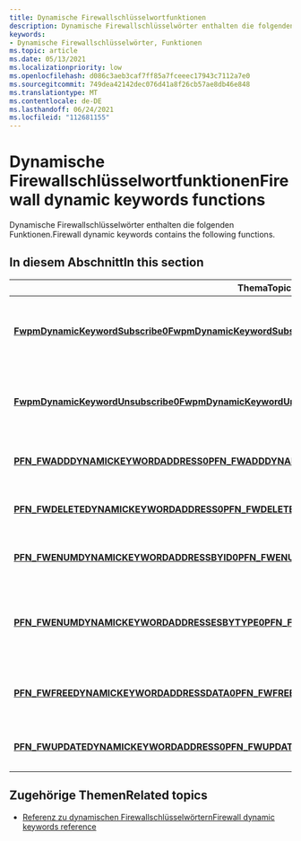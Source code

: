```yaml
---
title: Dynamische Firewallschlüsselwortfunktionen
description: Dynamische Firewallschlüsselwörter enthalten die folgenden Funktionen.
keywords:
- Dynamische Firewallschlüsselwörter, Funktionen
ms.topic: article
ms.date: 05/13/2021
ms.localizationpriority: low
ms.openlocfilehash: d086c3aeb3caf7ff85a7fceeec17943c7112a7e0
ms.sourcegitcommit: 749dea42142dec076d41a8f26cb57ae8db46e848
ms.translationtype: MT
ms.contentlocale: de-DE
ms.lasthandoff: 06/24/2021
ms.locfileid: "112681155"
---
```

# <a name="firewall-dynamic-keywords-functions"></a><span data-ttu-id="47cad-104">Dynamische Firewallschlüsselwortfunktionen</span><span class="sxs-lookup"><span data-stu-id="47cad-104">Firewall dynamic keywords functions</span></span>

<span data-ttu-id="47cad-105">Dynamische Firewallschlüsselwörter enthalten die folgenden Funktionen.</span><span class="sxs-lookup"><span data-stu-id="47cad-105">Firewall dynamic keywords contains the following functions.</span></span>

## <a name="in-this-section"></a><span data-ttu-id="47cad-106">In diesem Abschnitt</span><span class="sxs-lookup"><span data-stu-id="47cad-106">In this section</span></span>

| <span data-ttu-id="47cad-107">Thema</span><span class="sxs-lookup"><span data-stu-id="47cad-107">Topic</span></span> | <span data-ttu-id="47cad-108">Beschreibung</span><span class="sxs-lookup"><span data-stu-id="47cad-108">Description</span></span> |
|-|-|
| [<span data-ttu-id="47cad-109">**FwpmDynamicKeywordSubscribe0**</span><span class="sxs-lookup"><span data-stu-id="47cad-109">**FwpmDynamicKeywordSubscribe0**</span></span>](/windows/win32/api/fwpmu/nf-fwpmu-fwpmdynamickeywordsubscribe0) | <span data-ttu-id="47cad-110">Fordert die Übermittlung von Benachrichtigungen zu Änderungen an bestimmten dynamischen Schlüsselwortadressenobjekten[(FW_DYNAMIC_KEYWORD_ADDRESS0](/windows/win32/api/netfw/ns-netfw-fw_dynamic_keyword_address0)) an.</span><span class="sxs-lookup"><span data-stu-id="47cad-110">Requests the delivery of notifications regarding changes to particular dynamic keyword address ([FW_DYNAMIC_KEYWORD_ADDRESS0](/windows/win32/api/netfw/ns-netfw-fw_dynamic_keyword_address0)) objects.</span></span> |
| [<span data-ttu-id="47cad-111">**FwpmDynamicKeywordUnsubscribe0**</span><span class="sxs-lookup"><span data-stu-id="47cad-111">**FwpmDynamicKeywordUnsubscribe0**</span></span>](/windows/win32/api/fwpmu/FwpmDynamicKeywordUnsubscribe0) | <span data-ttu-id="47cad-112">Bricht die Übermittlung von Benachrichtigungen zu Änderungen an bestimmten dynamischen Schlüsselwortadressenobjekten[(FW_DYNAMIC_KEYWORD_ADDRESS0](/windows/win32/api/netfw/ns-netfw-fw_dynamic_keyword_address0)) ab.</span><span class="sxs-lookup"><span data-stu-id="47cad-112">Cancels the delivery of notifications regarding changes to particular dynamic keyword address ([FW_DYNAMIC_KEYWORD_ADDRESS0](/windows/win32/api/netfw/ns-netfw-fw_dynamic_keyword_address0)) objects.</span></span> |
| [<span data-ttu-id="47cad-113">**PFN_FWADDDYNAMICKEYWORDADDRESS0**</span><span class="sxs-lookup"><span data-stu-id="47cad-113">**PFN_FWADDDYNAMICKEYWORDADDRESS0**</span></span>](/windows/win32/api/netfw/nc-netfw-pfn_fwadddynamickeywordaddress0) | <span data-ttu-id="47cad-114">Funktionszeigertyp des Einstiegspunkts im Dienst, den Sie aufrufen, um die angegebene dynamische Schlüsselwortadresse hinzuzufügen.</span><span class="sxs-lookup"><span data-stu-id="47cad-114">Function pointer type of the entry point in the service that you call to add the specified dynamic keyword address.</span></span> |
| [<span data-ttu-id="47cad-115">**PFN_FWDELETEDYNAMICKEYWORDADDRESS0**</span><span class="sxs-lookup"><span data-stu-id="47cad-115">**PFN_FWDELETEDYNAMICKEYWORDADDRESS0**</span></span>](/windows/win32/api/netfw/nc-netfw-pfn_fwdeletedynamickeywordaddress0) | <span data-ttu-id="47cad-116">Funktionszeigertyp des Einstiegspunkts im Dienst, den Sie aufrufen, um die adresse des dynamischen Schlüsselworts mit der angegebenen ID zu löschen.</span><span class="sxs-lookup"><span data-stu-id="47cad-116">Function pointer type of the entry point in the service that you call to delete the dynamic keyword address with the specified ID.</span></span> |
| [<span data-ttu-id="47cad-117">**PFN_FWENUMDYNAMICKEYWORDADDRESSBYID0**</span><span class="sxs-lookup"><span data-stu-id="47cad-117">**PFN_FWENUMDYNAMICKEYWORDADDRESSBYID0**</span></span>](/windows/win32/api/netfw/nc-netfw-pfn_fwenumdynamickeywordaddressbyid0) | <span data-ttu-id="47cad-118">Funktionszeigertyp des Einstiegspunkts im Dienst, den Sie aufrufen, um die spezifischen dynamischen Schlüsselwortadressen anhand der ID aufzuzählen.</span><span class="sxs-lookup"><span data-stu-id="47cad-118">Function pointer type of the entry point in the service that you call to enumerate the specific dynamic keyword addresses by ID.</span></span> |
| [<span data-ttu-id="47cad-119">**PFN_FWENUMDYNAMICKEYWORDADDRESSESBYTYPE0**</span><span class="sxs-lookup"><span data-stu-id="47cad-119">**PFN_FWENUMDYNAMICKEYWORDADDRESSESBYTYPE0**</span></span>](/windows/win32/api/netfw/nc-netfw-pfn_fwenumdynamickeywordaddressesbytype0) | <span data-ttu-id="47cad-120">Funktionszeigertyp des Einstiegspunkts im Dienst, den Sie aufrufen, um dynamische Schlüsselwortadressen nach Typ aufzuzählen.</span><span class="sxs-lookup"><span data-stu-id="47cad-120">Function pointer type of the entry point in the service that you call to enumerate dynamic keyword addresses by type.</span></span> <span data-ttu-id="47cad-121">Sie können eine bestimmte Teilmenge von -Objekten basierend auf den übergebenen Enumerationsflags anfordern.</span><span class="sxs-lookup"><span data-stu-id="47cad-121">You can request a particular subset of objects based on the enumeration flags passed in.</span></span> |
| [<span data-ttu-id="47cad-122">**PFN_FWFREEDYNAMICKEYWORDADDRESSDATA0**</span><span class="sxs-lookup"><span data-stu-id="47cad-122">**PFN_FWFREEDYNAMICKEYWORDADDRESSDATA0**</span></span>](/windows/win32/api/netfw/nc-netfw-pfn_fwfreedynamickeywordaddressdata0) | <span data-ttu-id="47cad-123">Funktionszeigertyp des Einstiegspunkts im Dienst, den Sie aufrufen, um die vom Dienst zugeordneten dynamischen Schlüsselwortadressdaten-Strukturen freizugeben.</span><span class="sxs-lookup"><span data-stu-id="47cad-123">Function pointer type of the entry point in the service that you call to free dynamic keyword address data structs allocated by the service.</span></span> |
| [<span data-ttu-id="47cad-124">**PFN_FWUPDATEDYNAMICKEYWORDADDRESS0**</span><span class="sxs-lookup"><span data-stu-id="47cad-124">**PFN_FWUPDATEDYNAMICKEYWORDADDRESS0**</span></span>](/windows/win32/api/netfw/nc-netfw-pfn_fwupdatedynamickeywordaddress0) | <span data-ttu-id="47cad-125">Funktionszeigertyp des Einstiegspunkts im Dienst, den Sie aufrufen, um die Adresse des dynamischen Schlüsselworts mit der Eingabe-ID zu aktualisieren.</span><span class="sxs-lookup"><span data-stu-id="47cad-125">Function pointer type of the entry point in the service that you call to update the dynamic keyword address with the input ID.</span></span> |

## <a name="related-topics"></a><span data-ttu-id="47cad-126">Zugehörige Themen</span><span class="sxs-lookup"><span data-stu-id="47cad-126">Related topics</span></span>

* [<span data-ttu-id="47cad-127">Referenz zu dynamischen Firewallschlüsselwörtern</span><span class="sxs-lookup"><span data-stu-id="47cad-127">Firewall dynamic keywords reference</span></span>](firewall-dynamic-keywords-reference.md)
